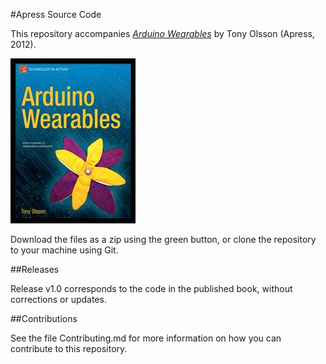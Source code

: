 #Apress Source Code

This repository accompanies [*Arduino Wearables*](http://www.apress.com/9781430243595) by Tony Olsson (Apress, 2012).

![Cover image](9781430243595.jpg)

Download the files as a zip using the green button, or clone the repository to your machine using Git.

##Releases

Release v1.0 corresponds to the code in the published book, without corrections or updates.

##Contributions

See the file Contributing.md for more information on how you can contribute to this repository.
